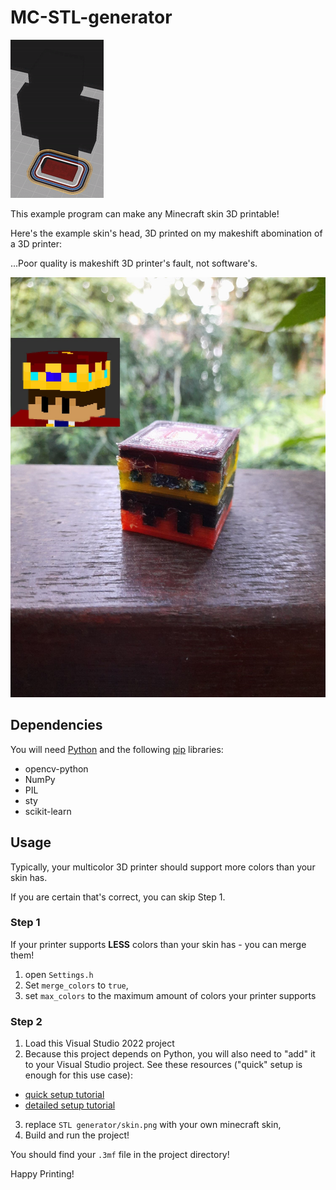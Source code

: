 # MC-STL-generator
![](media/preview.gif)

This example program can make any Minecraft skin 3D printable!

Here's the example skin's head, 3D printed on my makeshift abomination of a 3D printer:

...Poor quality is makeshift 3D printer's fault, not software's.

![](media/printed.jpg)

## Dependencies
You will need [Python](https://www.python.org/downloads/) and the following [pip](https://pypi.org/project/pip/) libraries:
* opencv-python
* NumPy
* PIL
* sty
* scikit-learn


## Usage

Typically, your multicolor 3D printer should support more colors than your skin has.

If you are certain that's correct, you can skip Step 1.

### Step 1

If your printer supports **LESS** colors than your skin has - you can merge them!
  1. open `Settings.h`
  2. Set `merge_colors` to `true`,
  3. set `max_colors` to the maximum amount of colors your printer supports
  
### Step 2
  
  1. Load this Visual Studio 2022 project
  2. Because this project depends on Python, you will also need to "add" it to your Visual Studio project.
  See these resources ("quick" setup is enough for this use case):
  * [quick setup tutorial](https://medium.datadriveninvestor.com/how-to-quickly-embed-python-in-your-c-application-23c19694813)
  * [detailed setup tutorial](https://devblogs.microsoft.com/python/embedding-python-in-a-cpp-project-with-visual-studio/)
  3. replace `STL generator/skin.png` with your own minecraft skin,
  4. Build and run the project!
  
  You should find your `.3mf` file in the project directory!
  
  Happy Printing!



    
